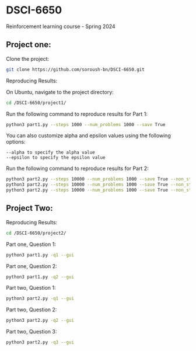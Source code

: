# DSCI-6650
Reinforcement learning course - Spring 2024

## Project one:

Clone the project:
```bash
git clone https://github.com/soroush-bn/DSCI-6650.git
```

Reproducing Results:

On Ubuntu, navigate to the project directory:
```bash
cd /DSCI-6650/project1/
```
Run the following command to reproduce results for Part 1:
```bash
python3 part1.py --steps 1000 --num_problems 1000 --save True

```

You can also customize alpha and epsilon values using the following options:

    --alpha to specify the alpha value
    --epsilon to specify the epsilon value


Run the following command to reproduce results for Part 2:
```bash
python3 part2.py --steps 10000 --num_problems 1000 --save True --non_stationary "gradual" --gradual_type "drift"
python3 part2.py --steps 10000 --num_problems 1000 --save True --non_stationary "gradual" --gradual_type "revert"
python3 part2.py --steps 10000 --num_problems 1000 --save True --non_stationary "abrupt"
```



## Project Two:


Reproducing Results:


```bash
cd /DSCI-6650/project2/
```


Part one, Question 1: 
```bash
python3 part1.py -q1 --gui  
```

Part one, Question 2: 
```bash
python3 part1.py -q2 --gui  
```

Part two, Question 1: 
```bash
python3 part2.py -q1 --gui  
```

Part two, Question 2: 
```bash
python3 part2.py -q2 --gui  
```

Part two, Question 3: 
```bash
python3 part2.py -q3 --gui  
```
